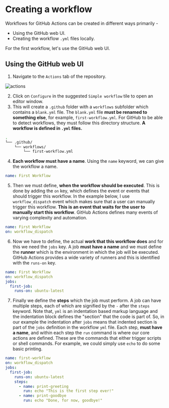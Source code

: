 # Creating a workflow

Workflows for GitHub Actions can be created in different ways primarily - 

  - Using the GitHub web UI.
  - Creating the workflow `.yml` files locally.

For the first workflow, let's use the GitHub web UI.

## Using the GitHub web UI

  1. Navigate to the `Actions` tab of the repository.

![actions](/img/02-actions-tab-ui.png)

  2. Click on `Configure` in the suggested `Simple workflow` tile to open an editor window.
  3. This will create a `.github` folder with a `workflows` subfolder which contains a `blank.yml` file. The `blank.yml` file **must be renamed to something else**, for example, `first-workflow.yml`. For GitHub to be able to detect workflows, they must follow this directory structure. **A workflow is defined in `.yml` files.**

```bash
.
└── .github/
    └── workflows/
        └── first-workflow.yml
```
  4. **Each workflow must have a name**. Using the `name` keyword, we can give the workflow a name.

```yml
name: First Workflow
```

  5. Then we must define, **when the workflow should be executed**. This is done by adding the `on` key, which defines the event or events that should trigger this workflow. In the example below, I use `workflow_dispatch` event which makes sure that a user can manually trigger this workflow. **This is an event that waits for the user  to manually start this workflow**. GitHub Actions defines many events of varying complexity and automation.

```yml
name: First Workflow
on: workflow_dispatch
```

  6. Now we have to define, the actual **work that this workflow does** and for this we need the `jobs` key. A job **must have a name** and we must define the **runner** which is the environment in which the job will be executed. GitHub Actions provides a wide variety of runners and this is identified with the `runs-on` key.

```yml
name: First Workflow
on: workflow_dispatch
jobs:
  first-job:
    runs-on: ubuntu-latest
```
  7. Finally we define the **steps** which the job must perform. A job can have multiple steps, each of which are signified by the `-` after the `steps` keyword. Note that, `yml` is an indentation based markup language and the indentation block defines the "section" that the code is part of. So, in our example the indentation after `jobs` means that indented section is part of the `jobs` definition in the workflow `yml` file. Each step, **must have a name**, and within each step the `run` command is where our core actions are defined. These are the commands that either trigger scripts or shell commands. For example, we could simply use `echo` to do some basic printing.

```yml
name: first-workflow
on: workflow_dispatch
jobs:
  first-job:
    runs-on: ubuntu-latest
    steps:
      - name: print-greeting
        run: echo "This is the first step ever!"
      - name: print-goodbye
        run: echo "Done, for now, goodbye!"
```